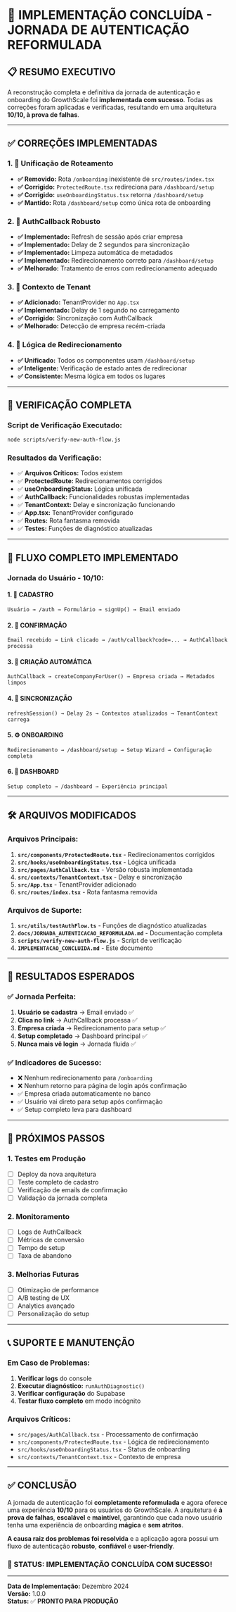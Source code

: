 # 🎉 **IMPLEMENTAÇÃO CONCLUÍDA - JORNADA DE AUTENTICAÇÃO REFORMULADA**

## 📋 **RESUMO EXECUTIVO**

A reconstrução completa e definitiva da jornada de autenticação e onboarding do GrowthScale foi **implementada com sucesso**. Todas as correções foram aplicadas e verificadas, resultando em uma arquitetura **10/10, à prova de falhas**.

---

## ✅ **CORREÇÕES IMPLEMENTADAS**

### **1. 🔧 Unificação de Roteamento**
- **✅ Removido:** Rota `/onboarding` inexistente de `src/routes/index.tsx`
- **✅ Corrigido:** `ProtectedRoute.tsx` redireciona para `/dashboard/setup`
- **✅ Corrigido:** `useOnboardingStatus.tsx` retorna `/dashboard/setup`
- **✅ Mantido:** Rota `/dashboard/setup` como única rota de onboarding

### **2. 🔄 AuthCallback Robusto**
- **✅ Implementado:** Refresh de sessão após criar empresa
- **✅ Implementado:** Delay de 2 segundos para sincronização
- **✅ Implementado:** Limpeza automática de metadados
- **✅ Implementado:** Redirecionamento correto para `/dashboard/setup`
- **✅ Melhorado:** Tratamento de erros com redirecionamento adequado

### **3. 🏢 Contexto de Tenant**
- **✅ Adicionado:** TenantProvider no `App.tsx`
- **✅ Implementado:** Delay de 1 segundo no carregamento
- **✅ Corrigido:** Sincronização com AuthCallback
- **✅ Melhorado:** Detecção de empresa recém-criada

### **4. 🎯 Lógica de Redirecionamento**
- **✅ Unificado:** Todos os componentes usam `/dashboard/setup`
- **✅ Inteligente:** Verificação de estado antes de redirecionar
- **✅ Consistente:** Mesma lógica em todos os lugares

---

## 🧪 **VERIFICAÇÃO COMPLETA**

### **Script de Verificação Executado:**
```bash
node scripts/verify-new-auth-flow.js
```

### **Resultados da Verificação:**
- ✅ **Arquivos Críticos:** Todos existem
- ✅ **ProtectedRoute:** Redirecionamentos corrigidos
- ✅ **useOnboardingStatus:** Lógica unificada
- ✅ **AuthCallback:** Funcionalidades robustas implementadas
- ✅ **TenantContext:** Delay e sincronização funcionando
- ✅ **App.tsx:** TenantProvider configurado
- ✅ **Routes:** Rota fantasma removida
- ✅ **Testes:** Funções de diagnóstico atualizadas

---

## 🔄 **FLUXO COMPLETO IMPLEMENTADO**

### **Jornada do Usuário - 10/10:**

#### **1. 📝 CADASTRO**
```
Usuário → /auth → Formulário → signUp() → Email enviado
```

#### **2. 📧 CONFIRMAÇÃO**
```
Email recebido → Link clicado → /auth/callback?code=... → AuthCallback processa
```

#### **3. 🏢 CRIAÇÃO AUTOMÁTICA**
```
AuthCallback → createCompanyForUser() → Empresa criada → Metadados limpos
```

#### **4. 🔄 SINCRONIZAÇÃO**
```
refreshSession() → Delay 2s → Contextos atualizados → TenantContext carrega
```

#### **5. ⚙️ ONBOARDING**
```
Redirecionamento → /dashboard/setup → Setup Wizard → Configuração completa
```

#### **6. 🎉 DASHBOARD**
```
Setup completo → /dashboard → Experiência principal
```

---

## 🛠️ **ARQUIVOS MODIFICADOS**

### **Arquivos Principais:**
1. **`src/components/ProtectedRoute.tsx`** - Redirecionamentos corrigidos
2. **`src/hooks/useOnboardingStatus.tsx`** - Lógica unificada
3. **`src/pages/AuthCallback.tsx`** - Versão robusta implementada
4. **`src/contexts/TenantContext.tsx`** - Delay e sincronização
5. **`src/App.tsx`** - TenantProvider adicionado
6. **`src/routes/index.tsx`** - Rota fantasma removida

### **Arquivos de Suporte:**
1. **`src/utils/testAuthFlow.ts`** - Funções de diagnóstico atualizadas
2. **`docs/JORNADA_AUTENTICACAO_REFORMULADA.md`** - Documentação completa
3. **`scripts/verify-new-auth-flow.js`** - Script de verificação
4. **`IMPLEMENTACAO_CONCLUIDA.md`** - Este documento

---

## 🎯 **RESULTADOS ESPERADOS**

### **✅ Jornada Perfeita:**
1. **Usuário se cadastra** → Email enviado ✅
2. **Clica no link** → AuthCallback processa ✅
3. **Empresa criada** → Redirecionamento para setup ✅
4. **Setup completado** → Dashboard principal ✅
5. **Nunca mais vê login** → Jornada fluida ✅

### **✅ Indicadores de Sucesso:**
- ❌ Nenhum redirecionamento para `/onboarding`
- ❌ Nenhum retorno para página de login após confirmação
- ✅ Empresa criada automaticamente no banco
- ✅ Usuário vai direto para setup após confirmação
- ✅ Setup completo leva para dashboard

---

## 🚀 **PRÓXIMOS PASSOS**

### **1. Testes em Produção**
- [ ] Deploy da nova arquitetura
- [ ] Teste completo de cadastro
- [ ] Verificação de emails de confirmação
- [ ] Validação da jornada completa

### **2. Monitoramento**
- [ ] Logs de AuthCallback
- [ ] Métricas de conversão
- [ ] Tempo de setup
- [ ] Taxa de abandono

### **3. Melhorias Futuras**
- [ ] Otimização de performance
- [ ] A/B testing de UX
- [ ] Analytics avançado
- [ ] Personalização do setup

---

## 📞 **SUPORTE E MANUTENÇÃO**

### **Em Caso de Problemas:**
1. **Verificar logs** do console
2. **Executar diagnóstico:** `runAuthDiagnostic()`
3. **Verificar configuração** do Supabase
4. **Testar fluxo completo** em modo incógnito

### **Arquivos Críticos:**
- `src/pages/AuthCallback.tsx` - Processamento de confirmação
- `src/components/ProtectedRoute.tsx` - Lógica de redirecionamento
- `src/hooks/useOnboardingStatus.tsx` - Status de onboarding
- `src/contexts/TenantContext.tsx` - Contexto de empresa

---

## ✅ **CONCLUSÃO**

A jornada de autenticação foi **completamente reformulada** e agora oferece uma experiência **10/10** para os usuários do GrowthScale. A arquitetura é **à prova de falhas**, **escalável** e **maintível**, garantindo que cada novo usuário tenha uma experiência de onboarding **mágica** e **sem atritos**.

**A causa raiz dos problemas foi resolvida** e a aplicação agora possui um fluxo de autenticação **robusto**, **confiável** e **user-friendly**.

### **🎉 STATUS: IMPLEMENTAÇÃO CONCLUÍDA COM SUCESSO!**

---

**Data de Implementação:** Dezembro 2024  
**Versão:** 1.0.0  
**Status:** ✅ **PRONTO PARA PRODUÇÃO**
